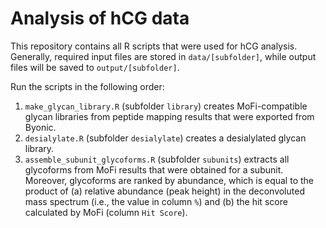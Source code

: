 # Analysis of hCG data

This repository contains all R scripts that were used for hCG analysis.
Generally, required input files are stored in `data/[subfolder]`, while output files will be saved to `output/[subfolder]`.

Run the scripts in the following order:

1. `make_glycan_library.R` (subfolder `library`) creates MoFi-compatible glycan libraries from peptide mapping results that were exported from Byonic. 
2. `desialylate.R` (subfolder `desialylate`) creates a desialylated glycan library.
3. `assemble_subunit_glycoforms.R` (subfolder `subunits`) extracts all glycoforms from MoFi results that were obtained for a subunit. Moreover, glycoforms are ranked by abundance, which is equal to the product of (a) relative abundance (peak height) in the deconvoluted mass spectrum (i.e., the value in column `%`) and (b) the hit score calculated by MoFi (column `Hit Score`).